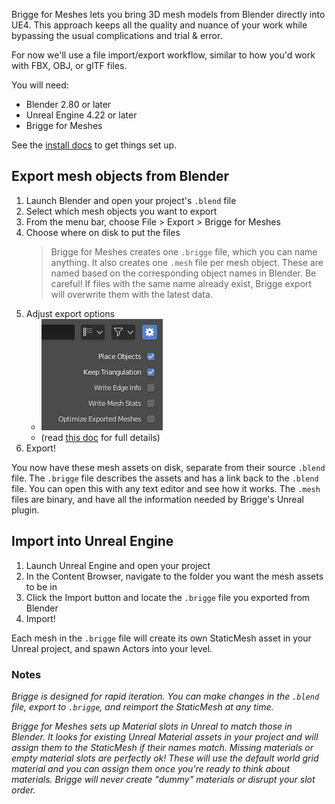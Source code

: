 Brigge for Meshes lets you bring 3D mesh models from Blender directly into UE4. This approach keeps all the quality and nuance of your work while bypassing the usual complications and trial & error.

For now we'll use a file import/export workflow, similar to how you'd work with FBX, OBJ, or glTF files.

You will need:
* Blender 2.80 or later
* Unreal Engine 4.22 or later
* Brigge for Meshes

See the [install docs](install.md) to get things set up.

## Export mesh objects from Blender

1. Launch Blender and open your project's `.blend` file
2. Select which mesh objects you want to export
3. From the menu bar, choose File > Export > Brigge for Meshes
4. Choose where on disk to put the files
	> Brigge for Meshes creates one `.brigge` file, which you can name anything.
	> It also creates one `.mesh` file per mesh object. These are named based on the corresponding object names in Blender.
	> Be careful! If files with the same name already exist, Brigge export will overwrite them with the latest data.
5. Adjust export options
	* ![](media/mesh_options_export.png)
	* (read [this doc](mesh_options.md) for full details)
6. Export!

You now have these mesh assets on disk, separate from their source `.blend` file. The `.brigge` file describes the assets and has a link back to the `.blend` file. You can open this with any text editor and see how it works. The `.mesh` files are binary, and have all the information needed by Brigge's Unreal plugin.

## Import into Unreal Engine

1. Launch Unreal Engine and open your project
2. In the Content Browser, navigate to the folder you want the mesh assets to be in
3. Click the Import button and locate the `.brigge` file you exported from Blender
4. Import!

Each mesh in the `.brigge` file will create its own StaticMesh asset in your Unreal project, and spawn Actors into your level.


### Notes

_Brigge is designed for rapid iteration. You can make changes in the `.blend` file, export to `.brigge`, and reimport the StaticMesh at any time._

_Brigge for Meshes sets up Material slots in Unreal to match those in Blender. It looks for existing Unreal Material assets in your project and will assign them to the StaticMesh if their names match. Missing materials or empty material slots are perfectly ok! These will use the default world grid material and you can assign them once you're ready to think about materials. Brigge will never create "dummy" materials or disrupt your slot order._
